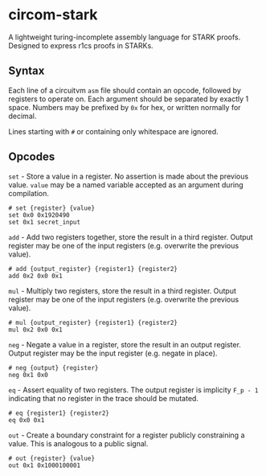 # circom-stark

A lightweight turing-incomplete assembly language for STARK proofs. Designed to express r1cs proofs in STARKs.

## Syntax

Each line of a circuitvm `asm` file should contain an opcode, followed by registers to operate on. Each argument should be separated by exactly 1 space. Numbers may be prefixed by `0x` for hex, or written normally for decimal.

Lines starting with `#` or containing only whitespace are ignored.

## Opcodes

`set` - Store a value in a register. No assertion is made about the previous value. `value` may be a named variable accepted as an argument during compilation.

```
# set {register} {value}
set 0x0 0x1920490
set 0x1 secret_input
```

`add` - Add two registers together, store the result in a third register. Output register may be one of the input registers (e.g. overwrite the previous value).

```
# add {output_register} {register1} {register2}
add 0x2 0x0 0x1
```

`mul` - Multiply two registers, store the result in a third register. Output register may be one of the input registers (e.g. overwrite the previous value).

```
# mul {output_register} {register1} {register2}
mul 0x2 0x0 0x1
```

`neg` - Negate a value in a register, store the result in an output register. Output register may be the input register (e.g. negate in place).

```
# neg {output} {register}
neg 0x1 0x0
```

`eq` - Assert equality of two registers. The output register is implicity `F_p - 1` indicating that no register in the trace should be mutated.

```
# eq {register1} {register2}
eq 0x0 0x1
```

`out` - Create a boundary constraint for a register publicly constraining a value. This is analogous to a public signal.

```
# out {register} {value}
out 0x1 0x1000100001
```
